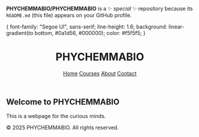 
**PHYCHEMMABIO/PHYCHEMMABIO** is a ✨ _special_ ✨ repository because its `README.md` (this file) appears on your GitHub profile.
<!DOCTYPE html>
<html lang="en">
<head>
  <meta charset="UTF-8" />
  <meta name="viewport" content="width=device-width, initial-scale=1.0"/>
  <title>PHYCHEMMABIO</title>
  <link rel="stylesheet" href="style.css" />
</head>
<body>{
      font-family: "Segoe UI", sans-serif;
      line-height: 1.6;
      background: linear-gradient(to bottom, #0a1d56, #000000);
      color: #f5f5f5;
    }

  <!-- Header -->
  <header>
    <div class="container">
      <h1 class="logo">PHYCHEMMABIO</h1>
      <nav>
        <a href="#">Home</a>
        <a href="#">Courses</a>
        <a href="#">About</a>
        <a href="#">Contact</a>
      </nav>
    </div>
  </header>

  <!-- Main Content -->
  <main class="container">
    <section>
      <h2>Welcome to PHYCHEMMABIO</h2>
      <p>This is a webpage for the curious minds.</p>
    </section>
  </main>

  <!-- Footer -->
  <footer>
    <div class="container">
      <p>&copy; 2025 PHYCHEMMABIO. All rights reserved.</p>
    </div>
  </footer>

</body>
</html>

